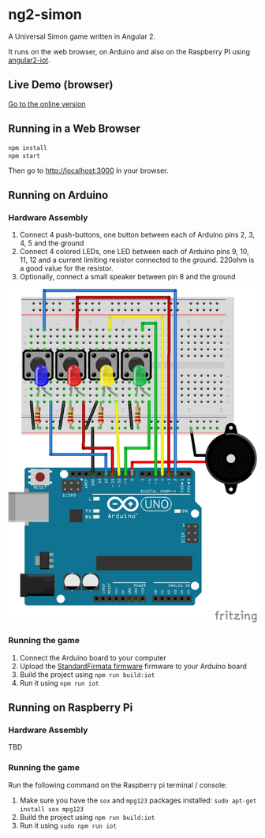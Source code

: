 # ng2-simon

A Universal Simon game written in Angular 2.

It runs on the web browser, on Arduino and also on the Raspberry PI using [angular2-iot](https://github.com/urish/angular2-iot).

## Live Demo (browser)

[Go to the online version](https://urish.github.io/ng2-simon/)

## Running in a Web Browser

    npm install
    npm start

Then go to [http://localhost:3000](http://localhost:3000) in your browser.

## Running on Arduino

### Hardware Assembly

1. Connect 4 push-buttons, one button between each of Arduino pins 2, 3, 4, 5 and the ground
2. Connect 4 colored LEDs, one LED between each of Arduino pins 9, 10, 11, 12 and a current limiting resistor connected to the ground. 220ohm is a good value for the resistor.
3. Optionally, connect a small speaker between pin 8 and the ground

![Simon on Arduino Hardware Diagram](diagrams/arduino.png)

### Running the game

1. Connect the Arduino board to your computer
2. Upload the [StandardFirmata firmware](https://github.com/firmata/arduino) firmware to your Arduino board
3. Build the project using `npm run build:iot`
4. Run it using `npm run iot`

## Running on Raspberry Pi

### Hardware Assembly

TBD

### Running the game

Run the following command on the Raspberry pi terminal / console:

1. Make sure you have the `sox` and `mpg123` packages installed: `sudo apt-get install sox mpg123`
2. Build the project using `npm run build:iot`
3. Run it using `sudo npm run iot`
